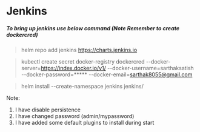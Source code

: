 # Jenkins
##### To bring up jenkins use below command (Note Remember to create dockercred)
> helm repo add jenkins https://charts.jenkins.io

> kubectl create secret docker-registry dockercred --docker-server=https://index.docker.io/v1/ --docker-username=sarthaksatish --docker-password=***** --docker-email=sarthak8055@gmail.com

> helm install --create-namespace jenkins jenkins/

Note: 
1. I have disable persistence
2. I have changed password (admin/mypassword)
3. I have added some default plugins to install during start